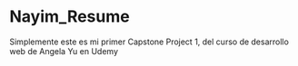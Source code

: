 # Nayim_Resume
Simplemente este es mi primer Capstone Project 1, del curso de desarrollo web de Angela Yu en Udemy
